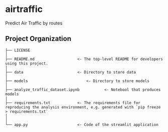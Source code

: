 airtraffic
==============================

Predict Air Traffic by routes

Project Organization
------------

    ├── LICENSE
    │
    ├── README.md          			<- The top-level README for developers using this project.
    │
    ├── data              			<- Directory to store data
    │
    ├── models               			<- Directory to store models
    │
    ├── analyze_traffic_dataset.ipynb       	<- Notebool that produces models
    │
    ├── requirements.txt   			<- The requirements file for reproducing the analysis environment, e.g. generated with `pip freeze > requirements.txt`
    │                        
    │
    └── app.py         				<- Code of the streamlit application

